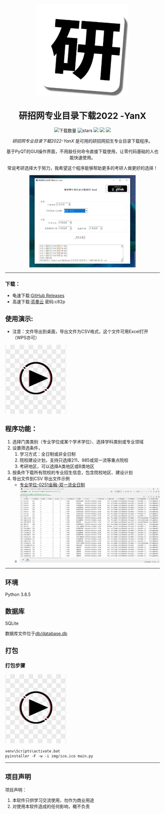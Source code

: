 <div align=center>
<img style="height: 300px" src="img/main.png" />

# 研招网专业目录下载2022 -YanX

![下载数量](https://img.shields.io/github/downloads/xx025/yanx/total.svg?style=flat-square)
![stars](https://img.shields.io/github/stars/xx025/yanx?style=flat-square)
![](https://img.shields.io/github/forks/xx025/yanx?style=flat-square)
![](https://img.shields.io/github/commit-activity/w/xx025/yanx?style=flat-square)
![](https://img.shields.io/github/languages/code-size/xx025/yanx?style=flat-square)

*研招网专业目录下载2022-YanX* 是可用的研招网招生专业目录下载程序。

基于PyQT的GUI操作界面，不用敲任何命令直接下载使用，让零代码基础的人也能快速使用。

常说考研选择大于努力，我希望这个程序能够帮助更多的考研人做更好的选择！

<img style="height: 300px" src="img/2022-09-02_11-22-20.png" />

</div>


---

### 下载：

- 龟速下载:[GitHub Releases](https://github.com/xx025/YanX/releases/)
- 高速下载:[蓝奏云](https://wwu.lanzouv.com/ihzfD0aqva7a) 密码:c82p

## 使用演示:

- 注意：文件导出到桌面，导出文件为CSV格式，这个文件可用Excel打开（WPS亦可）

[![Watch the video](img/play_ico.jpg)](https://www.bilibili.com/video/BV1SP4y1f7HG)

## 程序功能：

1. 选择门类类别（专业学位或某个学术学位）、选择学科类别或专业领域
2. 设置筛选条件，
    1. 学习方式：全日制或非全日制
    2. 院校建设计划，支持只选择211、985或双一流等重点院校
    3. 考研地区，可以选择A类地区或B类地区
3. 按条件下载所有院校的专业招生信息，包含院校地区、建设计划
4. 导出文件到CSV
   导出文件示例
    - [专业学位-0251金融-双一流全日制](doc/专业学位-0251金融-双一流全日制-2022-09-02-16.csv)
    - ![](img/2022-09-02_10-40-18.png)

---

## 环境

Python 3.8.5

## 数据库

SQLite

数据库文件位于[db/database.db](db/database.db)

## 打包

### 打包步骤

[![Watch the video](img/play_ico.jpg)](https://www.bilibili.com/video/BV1Ce4y1Z7Nq/)

```
venv\Scripts\activate.bat
pyinstaller -F -w -i img/ico.ico main.py
```

---

## 项目声明

项目声明：

1. 本软件只供学习交流使用，勿作为商业用途
2. 对使用本软件造成的任何影响，概不负责
